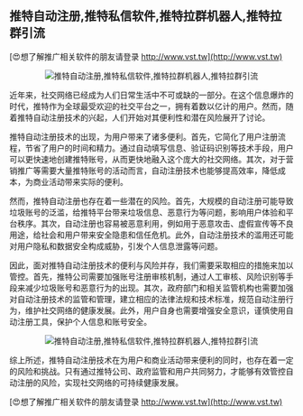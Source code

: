## **推特自动注册,推特私信软件,推特拉群机器人,推特拉群引流**

[😍想了解推广相关软件的朋友请登录 http://www.vst.tw](http://www.vst.tw)

 <center><img src="https://vst.tw/MP4/tuiguang/png/5.png" alt="推特自动注册,推特私信软件,推特拉群机器人,推特拉群引流"></center>

近年来，社交网络已经成为人们日常生活中不可或缺的一部分。在这个信息爆炸的时代，推特作为全球最受欢迎的社交平台之一，拥有着数以亿计的用户。然而，随着推特自动注册技术的兴起，人们开始对其便利性和潜在风险展开了讨论。

推特自动注册技术的出现，为用户带来了诸多便利。首先，它简化了用户注册流程，节省了用户的时间和精力。通过自动填写信息、验证码识别等技术手段，用户可以更快速地创建推特账号，从而更快地融入这个庞大的社交网络。其次，对于营销推广等需要大量推特账号的活动而言，自动注册技术也能够提高效率，降低成本，为商业活动带来实际的便利。

然而，推特自动注册也存在着一些潜在的风险。首先，大规模的自动注册可能导致垃圾账号的泛滥，给推特平台带来垃圾信息、恶意行为等问题，影响用户体验和平台秩序。其次，自动注册也容易被恶意利用，例如用于恶意攻击、虚假宣传等不良用途，给社会和用户带来安全隐患和信任危机。此外，自动注册技术的滥用还可能对用户隐私和数据安全构成威胁，引发个人信息泄露等问题。

因此，面对推特自动注册技术的便利与风险并存，我们需要采取相应的措施来加以管控。首先，推特公司需要加强账号注册审核机制，通过人工审核、风险识别等手段来减少垃圾账号和恶意行为的出现。其次，政府部门和相关监管机构也需要加强对自动注册技术的监管和管理，建立相应的法律法规和技术标准，规范自动注册行为，维护社交网络的健康发展。此外，用户自身也需要增强安全意识，谨慎使用自动注册工具，保护个人信息和账号安全。

 <center><img src="https://vst.tw/MP4/tuiguang/png/4.png" alt="推特自动注册,推特私信软件,推特拉群机器人,推特拉群引流"></center>

综上所述，推特自动注册技术在为用户和商业活动带来便利的同时，也存在着一定的风险和挑战。只有通过推特公司、政府监管和用户共同努力，才能够有效管控自动注册的风险，实现社交网络的可持续健康发展。

[😍想了解推广相关软件的朋友请登录 http://www.vst.tw](http://www.vst.tw)



